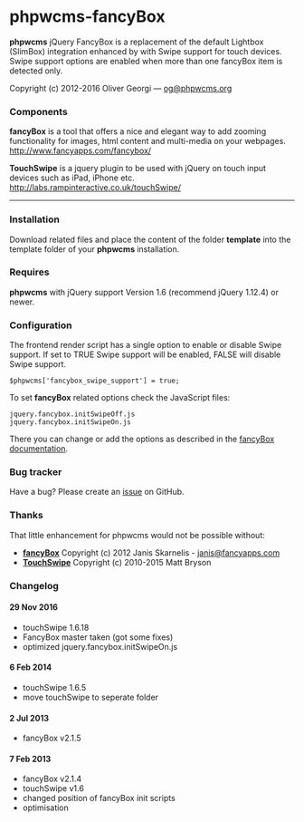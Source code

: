 phpwcms-fancyBox
================

**phpwcms** jQuery FancyBox is a replacement of the default Lightbox (SlimBox) integration enhanced by with Swipe support for touch devices. Swipe support options are enabled  when more than one fancyBox item is detected only.

Copyright (c) 2012-2016 Oliver Georgi — <og@phpwcms.org>


### Components

**fancyBox** is a tool that offers a nice and elegant way to add zooming functionality for images, html content and multi-media on your webpages. http://www.fancyapps.com/fancybox/

**TouchSwipe** is a jquery plugin to be used with jQuery on touch input devices such as iPad, iPhone etc. http://labs.rampinteractive.co.uk/touchSwipe/

---

### Installation

Download related files and place the content of the folder **template** into the template folder of your **phpwcms** installation.


### Requires

**phpwcms** with jQuery support Version 1.6 (recommend jQuery 1.12.4) or newer.


### Configuration

The frontend render script has a single option to enable or disable Swipe support. If set to TRUE Swipe support will be enabled, FALSE will disable Swipe support.

	$phpwcms['fancybox_swipe_support'] = true;

To set **fancyBox** related options check the JavaScript files:

	jquery.fancybox.initSwipeOff.js  
	jquery.fancybox.initSwipeOn.js

There you can change or add the options as described in the [fancyBox documentation](http://fancyapps.com/fancybox/#docs).


### Bug tracker

Have a bug? Please create an [issue](https://github.com/slackero/phpwcms-extended/issues) on GitHub.


### Thanks

That little enhancement for phpwcms would not be possible without:

- **[fancyBox](http://fancyapps.com/fancybox)** Copyright (c) 2012 Janis Skarnelis - <janis@fancyapps.com>
- **[TouchSwipe](http://labs.rampinteractive.co.uk/touchSwipe/)** Copyright (c) 2010-2015 Matt Bryson

### Changelog

#### 29 Nov 2016
- touchSwipe 1.6.18
- FancyBox master taken (got some fixes)
- optimized jquery.fancybox.initSwipeOn.js

#### 6 Feb 2014
- touchSwipe 1.6.5
- move touchSwipe to seperate folder

#### 2 Jul 2013
- fancyBox v2.1.5

#### 7 Feb 2013
- fancyBox v2.1.4
- touchSwipe v1.6
- changed position of fancyBox init scripts
- optimisation
